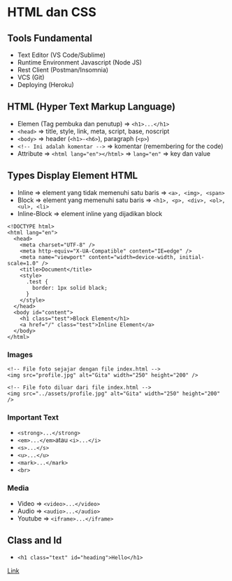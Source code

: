 # HTML dan CSS

## Tools Fundamental

- Text Editor (VS Code/Sublime)
- Runtime Environment Javascript (Node JS)
- Rest Client (Postman/Insomnia)
- VCS (Git)
- Deploying (Heroku)

## HTML (Hyper Text Markup Language)

- Elemen (Tag pembuka dan penutup) => `<h1>...</h1>`
- `<head>` => title, style, link, meta, script, base, noscript
- `<body>` => header (`<h1>-<h6>`), paragraph (`<p>`)
- `<!-- Ini adalah komentar -->` => komentar (remembering for the code)
- Attribute => `<html lang="en"></html>` => `lang="en"` => key dan value

## Types Display Element HTML

- Inline => element yang tidak memenuhi satu baris => `<a>, <img>, <span>`
- Block => element yang memenuhi satu baris => `<h1>, <p>, <div>, <ol>, <ul>, <li>`
- Inline-Block => element inline yang dijadikan block

```
<!DOCTYPE html>
<html lang="en">
  <head>
    <meta charset="UTF-8" />
    <meta http-equiv="X-UA-Compatible" content="IE=edge" />
    <meta name="viewport" content="width=device-width, initial-scale=1.0" />
    <title>Document</title>
    <style>
      .test {
        border: 1px solid black;
      }
    </style>
  </head>
  <body id="content">
    <h1 class="test">Block Element</h1>
    <a href="/" class="test">Inline Element</a>
  </body>
</html>
```

### Images

```
<!-- File foto sejajar dengan file index.html -->
<img src="profile.jpg" alt="Gita" width="250" height="200" />

<!-- File foto diluar dari file index.html -->
<img src="../assets/profile.jpg" alt="Gita" width="250" height="200" />
```

### Important Text

- `<strong>...</strong>`
- `<em>...</em>`atau `<i>...</i>`
- `<s>...</s>`
- `<u>...</u>`
- `<mark>...</mark>`
- `<br>`

### Media

- Video => `<video>...</video>`
- Audio => `<audio>...</audio>`
- Youtube => `<iframe>...</iframe>`

## Class and Id

- `<h1 class="text" id="heading">Hello</h1>`

[Link](https://www.w3schools.com/html/default.asp)
